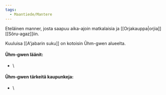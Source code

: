 ```yaml
---
tags:
  - Maantiede/Mantere
---
```

Eteläinen manner, josta saapuu aika-ajoin matkalaisia ja [[Orjakauppa|orjia]] [[Sôru-agaz]]iin.

Kuuluisa [[A'jabarin suku]] on kotoisin Ûhm-gwen alueelta.


#### Ûhm-gwen läänit:
- \ 

#### Ûhm-gwen tärkeitä kaupunkeja:
- \ 

